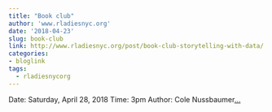 ```yaml
---
title: "Book club"
author: 'www.rladiesnyc.org'
date: '2018-04-23'
slug: book-club
link: http://www.rladiesnyc.org/post/book-club-storytelling-with-data/
categories:
- bloglink
tags:
  - rladiesnycorg
---
```


Date: Saturday, April 28, 2018 Time: 3pm Author: Cole Nussbaumer[... <i class="fas fa-external-link-alt"></i>](http://www.rladiesnyc.org/post/book-club-storytelling-with-data/)


